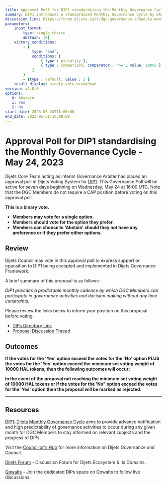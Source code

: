 ```yaml
---
title: Approval Poll for DIP1 standardising the Monthly Governance Cycle - May 24, 2023
summary: DIP1 introduces a standardised Monthly Governance Cycle by which DGC Members can participate in governance without any time constraints.
discussion_link: https://forum.dijets.io/t/dgc-governance-schedule-monthly-governance-cycle/29
parameters:
    input_format:
        type: single-choice
        abstain: [0]
    victory_conditions:
        - {
            type: 'and',
            conditions: [
                { type : plurality },
                { type : comparison, comparator : '>=', value: 10000 }
            ]
        }
        - {type : default, value : 2 }
    result_display: single-vote-breakdown
version: v2.0.0
options:
   0: Abstain
   1: Yes
   2: No
start_date: 2023-05-24T16:00:00
end_date: 2023-05-31T16:00:00
---
```

# Approval Poll for DIP1 standardising the Monthly Governance Cycle - May 24, 2023

Dijets Core Team acting as interim Governance Arbiter has placed an approval poll in Dijets Voting System for [DIP1](https://dips.dijets.io/dips/details/DIP1). This Governance Poll will be active for seven days beginning on Wednesday, May 24 at 16:00 UTC. Note that the DGC Members do not require a CAP position before voting on this approval poll.

**This is a binary vote.**
- **Members may vote for a single option.**
- **Members should vote for the option they prefer.**
- **Members can choose to 'Abstain' should they not have any preference or if they prefer either options.**

## Review

Dijets Council may vote in this approval poll to express support or opposition to DIP1 being accepted and implemented in Dijets Governance Framework.

A brief summary of this proposal is as follows:

*DIP1 provides a predictable monthly cadence by which DGC Members can participate in governance activities and decision making without any time constraints.*

Please review the links below to inform your position on this proposal before voting.
* [DIPs Directory Link](https://dips.dijets.io/dips/details/DIP1)
* [Proposal Discussion Thread](https://forum.dijets.io/t/dgc-governance-schedule-monthly-governance-cycle/29)

## Outcomes

**If the votes for the 'Yes' option exceed the votes for the 'No' option PLUS the votes for the 'Yes' option exceed the minimum set voting weight of 10000 HAL tokens, then the following outcomes will occur:**

**In the event of the proposal not reaching the minimum set voting weight of 10000 HAL tokens or if the votes for the 'No" option exceed the votes for the 'Yes' option then the proposal will be marked as rejected.**

---

## Resources

[DIP1: Dijets Monthly Governance Cycle](https://dips.dijets.io/dips/details/DIP1) aims to provide advance notification and high predictability of governance activities to occur during any given month for DGC Members to stay informed on relevant subjects and the progress of DIPs.

Visit the [Councillor's Hub](https://core-council.dijets.io) for more information on Dijets Governance and Council.

[Dijets Forum](https://forum.dijets.io) - Discussion Forum for Dijets Ecosystem & its Domains.

[Qowalts](https://qowalts.dijets.io) - Join the dedicated DIPs space on Qowalts to follow live discussions.
